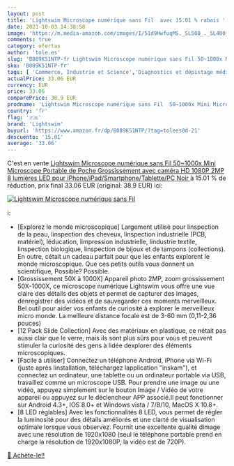 ```yaml
---
layout: post
title: 'Lightswim Microscope numérique sans Fil  avec 15.01 % rabais '
date: 2021-10-03 14:38:58
image: 'https://m.media-amazon.com/images/I/51d9HwfuqMS._SL500_._SL400_.jpg'
comments: true
category: ofertas
author: 'tole.es'
slug: 'B089K51NTP-fr Lightswim Microscope numérique sans Fil 50~1000x Mini...'
sku: 'B089K51NTP-fr'
tags: [ 'Commerce, Industrie et Science','Diagnostics et dépistage médicaux','Endoscopes','Fournitures médicales professionnelles','lightswim', ]
actualPrice: 33.06 EUR
currency: EUR
price: 33.06
comparePrice: 38.9 EUR
prodname: 'Lightswim Microscope numérique sans Fil  50~1000x Mini Microscope Portable de Poche Grossissement avec caméra HD 1080P 2MP  8 lumières LED pour iPhone/iPad/Smartphone/Tablette/PC  Noir '
country: 'fr'
flag: '🇫🇷'
brand: 'Lightswim'
buyurl: 'https://www.amazon.fr/dp/B089K51NTP/?tag=tolees0d-21'
descuento: '15.01'
average: '33.06'
---
```


C'est en vente [Lightswim Microscope numérique sans Fil  50~1000x Mini Microscope Portable de Poche Grossissement avec caméra HD 1080P 2MP  8 lumières LED pour iPhone/iPad/Smartphone/Tablette/PC  Noir ](https://www.amazon.fr/dp/B089K51NTP/?tag=tolees0d-21)  à  15.01 % de réduction, prix final  33.06 EUR (original: 38.9 EUR) ici:

[![Lightswim Microscope numérique sans Fil ](https://m.media-amazon.com/images/I/51d9HwfuqMS._SL500_._SL400_.jpg)](https://www.amazon.fr/dp/B089K51NTP/?tag=tolees0d-21)

ℹ️:

- [Explorez le monde microscopique] Largement utilisé pour linspection de la peau, linspection des cheveux, linspection industrielle (PCB, matériel), léducation, limpression industrielle, lindustrie textile, linspection biologique, linspection de bijoux et de tampons (collections). En outre, cétait un cadeau parfait pour que les enfants explorent le monde microscopique. Que ces petits outils vous donnent un scientifique, Possible? Possible.
- [Grossissement 50X à 1000X] Appareil photo 2MP, zoom grossissement 50X-1000X, ce microscope numérique Lightswim vous offre une vue claire des détails des objets et permet de capturer des images, denregistrer des vidéos et de sauvegarder ces moments merveilleux. Bel outil pour aider vos enfants de curiosité à explorer le merveilleux micro monde. La meilleure distance focale est de 3-60 mm (0,11-2,36 pouces)
- [12 Pack Slide Collection] Avec des matériaux en plastique, ce nétait pas aussi clair que le verre, mais ils sont plus sûrs pour vous et peuvent stimuler la curiosité des gens à lidée dexplorer des éléments microscopiques.
- [Facile à utiliser] Connectez un téléphone Android, iPhone via Wi-Fi (juste après linstallation, téléchargez lapplication "inskam"), et connectez un ordinateur, une tablette ou un ordinateur portable via USB, travaillez comme un microscope USB. Pour prendre une image ou une vidéo, appuyez simplement sur le bouton Image / Vidéo de votre appareil ou appuyez sur le déclencheur APP associé.Il peut fonctionner sur Android 4.3+, IOS 8.0+ et Windows vista / 7/8/10, MacOS X 10.8+.
- [8 LED réglables] Avec les fonctionnalités 8 LED, vous permet de régler la luminosité pour des détails améliorés et une clarté de visualisation optimale lorsque vous observez. Fournit une excellente qualité dimage avec une résolution de 1920x1080 (seul le téléphone portable prend en charge la résolution de 1920x1080P, la vidéo est de 720P).

[🛒 Achète-le!!](https://www.amazon.fr/dp/B089K51NTP/?tag=tolees0d-21)
